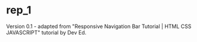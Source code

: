 # rep_1
Version 0.1 - adapted from "Responsive Navigation Bar Tutorial | HTML CSS JAVASCRIPT"
tutorial by Dev Ed.


